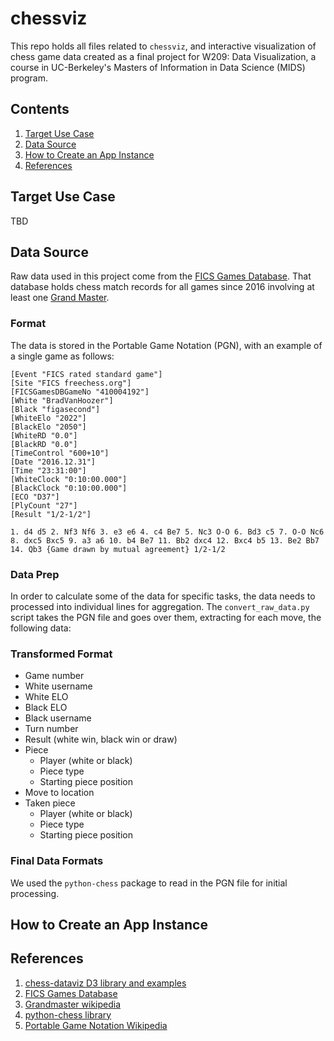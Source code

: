 # chessviz

This repo holds all files related to `chessviz`, and interactive visualization of chess game data created as a final project for W209: Data Visualization, a course in UC-Berkeley's Masters of Information in Data Science (MIDS) program.

## Contents
1. [Target Use Case](#usecase)
2. [Data Source](#datasource)
3. [How to Create an App Instance](#appdirections)
3. [References](#references)

## Target Use Case <a name="usecase"></a>

TBD

## Data Source <a name="datasource"></a>

Raw data used in this project come from the [FICS Games Database](http://www.ficsgames.org/). That database holds chess match records for all games since 2016 involving at least one [Grand Master](https://en.wikipedia.org/wiki/Grandmaster_(chess)).

### Format

The data is stored in the Portable Game Notation (PGN), with an example of a single game as follows:

```
[Event "FICS rated standard game"]
[Site "FICS freechess.org"]
[FICSGamesDBGameNo "410004192"]
[White "BradVanHoozer"]
[Black "figasecond"]
[WhiteElo "2022"]
[BlackElo "2050"]
[WhiteRD "0.0"]
[BlackRD "0.0"]
[TimeControl "600+10"]
[Date "2016.12.31"]
[Time "23:31:00"]
[WhiteClock "0:10:00.000"]
[BlackClock "0:10:00.000"]
[ECO "D37"]
[PlyCount "27"]
[Result "1/2-1/2"]

1. d4 d5 2. Nf3 Nf6 3. e3 e6 4. c4 Be7 5. Nc3 O-O 6. Bd3 c5 7. O-O Nc6 8. dxc5 Bxc5 9. a3 a6 10. b4 Be7 11. Bb2 dxc4 12. Bxc4 b5 13. Be2 Bb7 14. Qb3 {Game drawn by mutual agreement} 1/2-1/2
```

### Data Prep
    
In order to calculate some of the data for specific tasks, the data needs to processed into individual lines for aggregation. The `convert_raw_data.py` script takes the PGN file and goes over them, extracting for each move, the following data:

### Transformed Format

* Game number
* White username
* White ELO
* Black ELO
* Black username
* Turn number
* Result (white win, black win or draw)
* Piece
    - Player (white or black)
    - Piece type
    - Starting piece position
* Move to location
* Taken piece
    - Player (white or black)
    - Piece type
    - Starting piece position

### Final Data Formats

We used the `python-chess` package to read in the PGN file for initial processing.

## How to Create an App Instance



## References <a name="references"></a>

1. [chess-dataviz D3 library and examples](https://ebemunk.com/chess-dataviz/)
2. [FICS Games Database](http://www.ficsgames.org/)
3. [Grandmaster wikipedia](https://en.wikipedia.org/wiki/Grandmaster_(chess))
4. [python-chess library](http://python-chess.readthedocs.io/en/latest/pgn.html)
5. [Portable Game Notation Wikipedia](https://en.wikipedia.org/wiki/Portable_Game_Notation)

